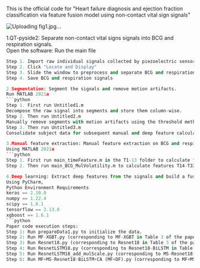 This is the official code for "Heart failure diagnosis and ejection fraction classification via feature fusion model using non-contact vital sign signals"

![Uploading fig1.jpg…]()

1.QT-pyside2: Separate non-contact vital signs signals into BCG and respiration signals.  
Open the software: Run the main file  
```python  
Step 1. Import raw individual signals collected by piezoelectric sensors  
Step 2. Click "Locate and Display"  
Step 3. Slide the window to preprocess and separate BCG and respiration signals  
Step 4. Save BCG and respiration signals  

2.Segmentation: Segment the signals and remove motion artifacts.  
Run MATLAB 2021a
```python  
Step 1. First run Untitled1.m  
Decompose the raw signal into segments and store them column-wise.  
Step 2. Then run Untitled2.m  
Manually remove segments with motion artifacts using the threshold method.  
Step 3. Then run Untitled3.m  
Consolidate subject data for subsequent manual and deep feature calculations.  

3.Manual feature extraction: Manual feature extraction on BCG and respiration signals.  
Using MATLAB 2021a
```python  
Step 1. First run main_timeFeature.m in the T1-13 folder to calculate features T1-T13.  
Step 2. Then run main_BCG_MulVolatility.m to calculate features T14-T33.  

4.Deep learning: Extract deep features from the signals and build a fusion classification model.  
Using PyCharm,  
Python Environment Requirements  
keras == 2.10.0  
numpy == 1.22.4  
scipy == 1.8.1  
tensorflow == 2.13.0  
xgboost == 1.6.1
```python  
Paper code execution steps:  
Step 1: Run prepareData1.py to initialize the data.  
Step 2: Run MF-XGBT.py (corresponding to MF-XGBT in Table 3 of the paper).  
Step 3: Run Resnet18.py (corresponding to Resnet18 in Table 3 of the paper).  
Step 4: Run ResnetLSTM18.py (corresponding to Resnet18-BiLSTM in Table 3 of the paper).  
Step 5: Run ResnetLSTM18_add_mulScale.py (corresponding to MS-Resnet18-BiLSTM in Table 3 of the paper).  
Step 6: Run MF+MS-Resnet18-BiLSTM+CA (MF+DF).py (corresponding to MF+MS-Resnet18-BiLSTM+CA (MF+DF) in Table 3 of the paper).  


